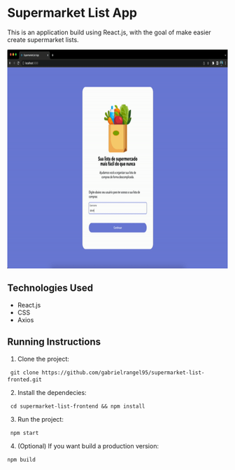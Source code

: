 # Supermarket List App

This is an application build using React.js, with the goal of make easier create supermarket lists.

<p>
  <img height="500" src="https://github.com/gabrielrangel95/supermarket-list-fronted/blob/master/public/images/demo.gif"/>
</p>

## Technologies Used

- React.js
- CSS
- Axios

## Running Instructions

1. Clone the project:

```
 git clone https://github.com/gabrielrangel95/supermarket-list-fronted.git
```

2. Install the dependecies:

```
 cd supermarket-list-frontend && npm install
```

3. Run the project:

```
 npm start
```

4. (Optional) If you want build a production version:

```
npm build
```
